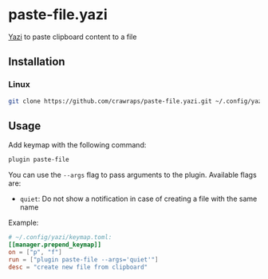 # paste-file.yazi

[Yazi](https://github.com/sxyazi/yazi) to paste clipboard content to a file

## Installation

### Linux

```sh
git clone https://github.com/crawraps/paste-file.yazi.git ~/.config/yazi/plugins/paste-file.yazi
```

## Usage

Add keymap with the following command:

```sh
plugin paste-file
```

You can use the `--args` flag to pass arguments to the plugin. Available flags are:

- `quiet`: Do not show a notification in case of creating a file with the same name

Example:

```toml
# ~/.config/yazi/keymap.toml:
[[manager.prepend_keymap]]
on = ["p", "f"]
run = ["plugin paste-file --args='quiet'"]
desc = "create new file from clipboard"
```
